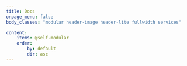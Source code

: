 ```yaml
---
title: Docs
onpage_menu: false
body_classes: "modular header-image header-lite fullwidth services"

content:
    items: @self.modular
    order:
        by: default
        dir: asc
---
```

